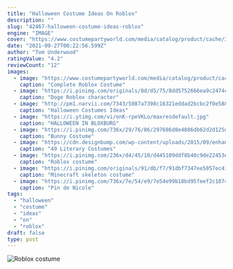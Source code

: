 ```yaml
---
title: "Halloween Costume Ideas On Roblox"
description: ""
slug: "42467-halloween-costume-ideas-roblox"
engine: "IMAGE"
cover: "https://www.costumepartyworld.com/media/catalog/product/cache/36/image/650x/040ec09b1e35df139433887a97daa66f/5/1/51219.jpg"
date: "2021-09-27T00:22:56.599Z"
author: "Tom Underwood"
ratingValue: "4.2"
reviewCount: "12"
images:
  - image: "https://www.costumepartyworld.com/media/catalog/product/cache/36/image/650x/040ec09b1e35df139433887a97daa66f/5/1/51219.jpg"
    caption: "Complete Roblox Costume"
  - image: "https://i.pinimg.com/originals/8d/d5/75/8dd5752666ea9c2474c6a9cc75d15086.jpg"
    caption: "Doge Roblox character"
  - image: "http://pm1.narvii.com/7343/5087a7398c16321eddad2bcbc2f0e5889122a15br1-874-730v2_uhq.jpg"
    caption: "Halloween Costumes Ideas"
  - image: "https://i.ytimg.com/vi/onK-rpeVKLo/maxresdefault.jpg"
    caption: "HALLOWEEN IN BLOXBURG"
  - image: "https://i.pinimg.com/736x/29/76/86/297686d8e4886db62d2d125d9a386ff3.jpg"
    caption: "Bunny Costume"
  - image: "https://cdn.designbump.com/wp-content/uploads/2015/09/enhanced-24747-1443103810-1.jpg"
    caption: "49 Literary Costumes"
  - image: "https://i.pinimg.com/236x/d4/45/10/d445109ddf8b40c9de22453ef9e06ae3.jpg"
    caption: "Roblox costume"
  - image: "https://i.pinimg.com/originals/91/db/f7/91dbf7347ee5057ec41984de7c4c784c.jpg"
    caption: "Minecraft skeleton costume"
  - image: "https://i.pinimg.com/736x/7e/54/e9/7e54e99b18bd95feef2c10746c9552e2.jpg"
    caption: "Pin de Nicole"
tags:
  - "halloween"
  - "costume"
  - "ideas"
  - "on"
  - "roblox"
draft: false
type: post
---
```



![Roblox costume](https://i.pinimg.com/236x/d4/45/10/d445109ddf8b40c9de22453ef9e06ae3.jpg "Roblox costume")


<!--inArticleAds-->

<!--galleryOne-->


<!--inArticleAds-->

<!--galleryTwo-->


<!--galleryThree-->

